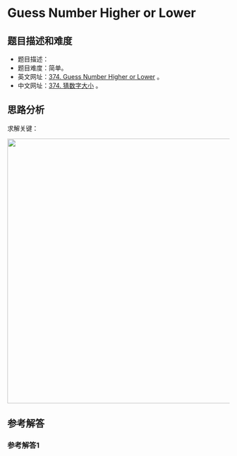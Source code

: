 # Guess Number Higher or Lower

## 题目描述和难度
+ 题目描述：
+ 题目难度：简单。
+ 英文网址：[374. Guess Number Higher or Lower](https://leetcode.com/problems/guess-number-higher-or-lower/description/)  。
+ 中文网址：[374. 猜数字大小](https://leetcode-cn.com/problems/guess-number-higher-or-lower/description/)  。
## 思路分析
求解关键：

<img src="https://liweiwei1419.github.io/images/leetcode-solution/" width="600">

## 参考解答
### 参考解答1

```java

```